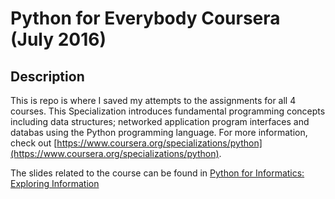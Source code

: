 Python for Everybody Coursera (July 2016)
===============================

## Description
This is repo is where I saved my attempts to the assignments for all 4 courses.
This Specialization introduces fundamental programming concepts including data structures; networked application program interfaces and databas using the Python programming language.
For more information, check out [https://www.coursera.org/specializations/python](https://www.coursera.org/specializations/python).

The slides related to the course can be found in [Python for Informatics: Exploring Information](http://www.pythonlearn.com/slides/)
 
